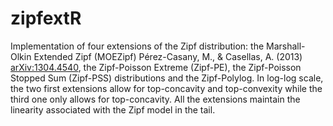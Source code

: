 # zipfextR

Implementation of four extensions of the Zipf distribution: the Marshall-Olkin Extended Zipf (MOEZipf) Pérez-Casany, M., & Casellas, A. (2013) <arXiv:1304.4540>, the Zipf-Poisson Extreme (Zipf-PE), the Zipf-Poisson Stopped Sum (Zipf-PSS) distributions and the Zipf-Polylog. In log-log scale, the two first extensions allow for top-concavity and top-convexity while the third one only allows for top-concavity. All the extensions maintain the linearity associated with the Zipf model in the tail.
